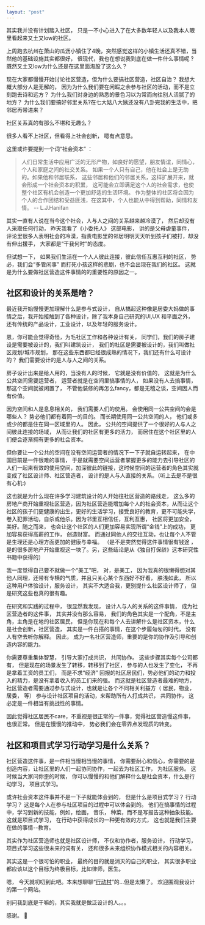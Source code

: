 ```yaml
---
layout: "post"
---
```


其实我并没有计划踏入社区， 只是一不小心进入了在大多数年轻人以及我本人眼里看起来又土又low的社区。 

上周跑去杭州在萧山的瓜沥小镇住了4晚，突然感觉这样的小镇生活还真不错，当然他的基础设施其实都很好， 很现代，我也在想说我到底在做一件什么事情呢 ? 既然又土又low为什么还是在这里面淘股了这么久？ 

现在大家都慢慢开始讨论社区营造，但为什么要搞社区营造，社区自治？ 我想大概大部分人是无解的， 因为为什么我们要在闲暇之余参与社区的活动，而不是立刻跑去诗和远方？ 为什么我们对身边的熟悉的景色习以为常而向往别人活腻了的地方？ 为什么我们要搞好邻里关系?在七大姑八大姨还没有八卦完我的生活中，把邻居再带进来？ 

社区关系真的有那么不堪和无趣么？ 

很多人看不上社区，但看得上社会创新， 嗯有点意思。 

这里或许要提到一个词“社会资本” ： 

> 人们日常生活中应用广泛的无形产物，如良好的愿望，朋友情谊，同情心，个人和家庭之间的社交关系。 如果一个人只有自己，他在社会上是无助的。如果他和邻居联系， 这些邻居和他们的邻居关系，这样扩展开来，就会形成一个社会资本的积累， 这可能会立即满足这个人的社会需求，也使整个社区有机会创造一个更加舒适的生活环境。 作为整体的社区将会因为个人的合作团结和受益匪浅，在这其中，个人也能从中得到帮助，同情和友情。 -- L.J.Hanifan 

其实一直有人说在当今这个社会，人与人之间的关系越来越冷漠了， 然后却没有人采取任何行动， 昨天我看了《小委托人》 这部电影， 讲的是父母虐童事件， 评论里很多人表明社会的冷漠，指责电影里的邻居明明天天听到孩子们被打，却没有伸出援手， 大家都是“干我何时”的态度。 

但试想一下， 如果我们生活在一个人人彼此连接，彼此信任互惠互利的社区， 势必，我们会“多管闲事” 而打死小孩这样的悲剧，也不会出现在我们的社区。 这就是为什么要做社区营造这件事情的的重要性的原因之一。 


## 社区和设计的关系是啥？ 

最近我开始慢慢更加理解什么是参与式设计， 自从搞起这种像是居委大妈做的事情之后，我开始接触到了各种设计，除了我本身自己研究的UI,UX 和平面之外， 还有传统的产品设计，工业设计，以及年轻的服务设计。 

恩，你可能会觉得奇怪，为毛社区工作和各种设计有关， 同学们，我们的房子建设是需要被设计的，我们叫建筑设计， 我们的社区是需要被设计的，我们叫做社区规划/城市规划， 那在这些东西都已经很成熟的情况下，我们还有什么可设计的？ 我们需要设计的是人与人之间的关系。 

房子设计出来是给人用的，当没有人的时候， 它就是没有价值的， 这就是为什么公共空间需要运营者， 运营者就是在空间里搞事情的人， 如果没有人去搞事情， 那这个空间就被闲置了， 不管他装修的再怎么fancy，都是无稽之谈，空间因人而有价值。 

因为空间和人是息息相关的， 我们需要人们的使用。 会使用同一公共空间的会是哪些人？ 势必他们都有着同一的目的。 而长期使用同一公共空间的人， 他们或多或少的都是住在同一区域里的人。 因此， 公共的空间提供了一个很好的人与人之间彼此连接的场域， 从而让我们的社区有更多的活力， 而居住在这个社区里的人们便会逐渐拥有更多的社会资本。 

但你要让一个公共的空间在没有空间运营者的情况下一下子就自运转起来， 在中国目前是一件很难的事情， 于是就需要空间运营者掌握更多的能力去引导社区的人们一起来有效的使用空间，加深彼此的链接，这时候空间的运营者的角色其实就变成了社区设计师、社区营造者， 设计的是人与人直接的关系。（听上去是不是很有心机:)

这也就是为什么现在许多学习建筑设计的人开始往社区营造的路线走， 这么多的房地产商开始重视社区营造，因为社区营造能增加每个人的社会资本，从而让这个社区的孩子们更健康的出生，更好的生活学习，接受良好的教育，更不可能失学，卷入犯罪活动，自杀或他杀。因为邻里互相信任，互利互惠， 社区将更加安全， 美好。随之而来， 也会让这个社区的人们更加容易实现所谓“金钱”上的成功， 更加容易获得高薪的工作， 创造财富。 而通过同他人的交往互动，也让每个人不管是生理还是心理方面更加的健康与幸福。 （是不是突然觉得这件事情很有钱途 ，是的很多房地产开始重视这一块了。另，这些结论是从《独自打保龄》这本研究性书籍中获得的）
 

我一度觉得自己要不就做一个“美工”吧， 对，是美工， 因为我真的很懒得想对其他人同理，还带有专横的气质，并且只关心某个东西好不好看， 肤浅如此， 所以这种用户体验设计，服务设计， 其实不大适合我，更别提什么社区设计师了， 但是研究这些也真的很有趣。

在研究和实践的过程中， 很显然我发现， 设计人与人的关系的这件事情， 成为社区营造者的这件事， 其实并没有那么容易， 我们的角色其实是一个配角，不是主角，主角是在地的社区居民， 但是你现在和每个人去讲解什么是社区资本，什么是社会创新，社区营造， 其实是一件白搭的事情，在这个步履匆匆的时代， 没有人有空去听你解释。 因此， 成为一名社区营造师，重要的是你的协作及引导和创造内容的能力。 

你需要尊重集体智慧， 引导大家打成共识， 共同协作。 这些步骤其实每个公司都有， 但是现在的场景发生了转移，转移到了社区， 参与的人也发生了变化， 不再是拿着工资的员工们， 而是不求“经济” 回报的社区居民们，势必他们的动力和投入的精力，是没有拿着收入的员工们来的强。 而这就是社区营造者最难的地方， 社区营造者需要通过参与式设计，也就是让各个不同相关利益方（ 居民，物业， 居委， 等） 参与设计社区项目的活动，来帮助所有人打成共识， 共同协作， 这必定是一件相当有挑战性的事情。 

因此觉得社区居民不care，不重视是很正常的一件事，觉得社区营造慢这件事， 也很正常。 但是在慢慢的推动中， 势必我们会在零界点发现质的转变。  

## 社区和项目式学习行动学习是什么关系？ 

社区营造这件事，是一件相当慢相当慢的事情， 你需要耐心和信心，你需要的是创造内容，让社区里的人们一起协同协作，一起去为社区工作， 为社区服务。 这时候当大家问你歪的时候， 你可以慢慢的和他们解释什么是社会资本，什么是行动学习， 项目式学习。 

或许社会资本这件事并不是一下子就能体会到的， 但是什么是项目式学习？ 行动学习？ 这是每个人在参与社区项目的过程中可以体会到的。 他们在搞事情的过程中，学习到新的技能，例如，绘画， 音乐， 种菜，而不是写报告这种抽象技能。这就是项目式学习， 在行动中获得成长的一种更有效的方式， 这也就是我们主要在做的事情--教育。  

其实作为社区营造师也就是社区设计师， 不仅和协作者，服务设计， 行动学习， 项目式学习这些很未来的词有关， 还和很多未来组织协作模式相关的内容相关。 

其实这是一个很可怕的职业， 最终的目的就是消灭的自己的职业， 其实很多职业都应该以这个目标为终极目标，比如律师，医生。 

嗯， 今天就叨叨到此吧。本来想聊聊“[行动村](www.actionvillager.com)”的...但是太懒了。 欢迎围观我设计的第一个网站。 

别问我到底是干嘛的，其实我就是做泛设计的人。。。

感谢。 🍻






